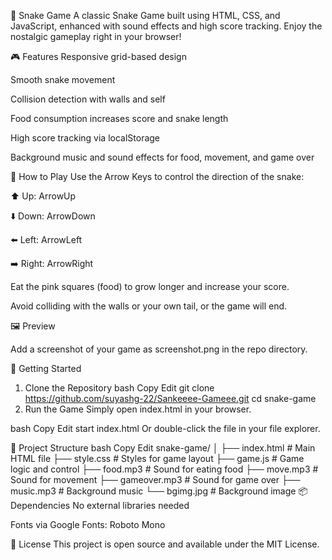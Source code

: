 🐍 Snake Game
A classic Snake Game built using HTML, CSS, and JavaScript, enhanced with sound effects and high score tracking. Enjoy the nostalgic gameplay right in your browser!

🎮 Features
Responsive grid-based design

Smooth snake movement

Collision detection with walls and self

Food consumption increases score and snake length

High score tracking via localStorage

Background music and sound effects for food, movement, and game over

🧠 How to Play
Use the Arrow Keys to control the direction of the snake:

⬆️ Up: ArrowUp

⬇️ Down: ArrowDown

⬅️ Left: ArrowLeft

➡️ Right: ArrowRight

Eat the pink squares (food) to grow longer and increase your score.

Avoid colliding with the walls or your own tail, or the game will end.

🖼️ Preview

Add a screenshot of your game as screenshot.png in the repo directory.

🚀 Getting Started
1. Clone the Repository
bash
Copy
Edit
git clone https://github.com/suyashg-22/Sankeeee-Gameee.git
cd snake-game
2. Run the Game
Simply open index.html in your browser.

bash
Copy
Edit
start index.html
Or double-click the file in your file explorer.

📁 Project Structure
bash
Copy
Edit
snake-game/
│
├── index.html         # Main HTML file
├── style.css          # Styles for game layout
├── game.js            # Game logic and control
├── food.mp3           # Sound for eating food
├── move.mp3           # Sound for movement
├── gameover.mp3       # Sound for game over
├── music.mp3          # Background music
└── bgimg.jpg          # Background image
📦 Dependencies
No external libraries needed

Fonts via Google Fonts: Roboto Mono

📜 License
This project is open source and available under the MIT License.

